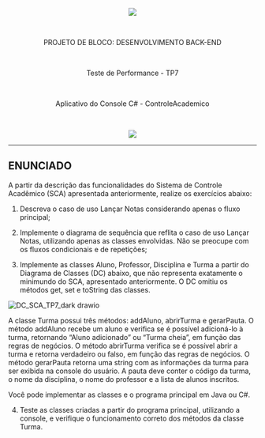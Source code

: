 <p align="center">
  <img src="https://github.com/andrebecker84/AppWebASPNETcoreTP2/assets/39974878/2c3a2ab1-5789-47d3-ade6-e300e2b8af69">
</p>
<br>

<p align="center">PROJETO DE BLOCO: DESENVOLVIMENTO BACK-END</p>
<br>
<p align="center">Teste de Performance - TP7</p>
<br>
<p align="center">Aplicativo do Console C# - ControleAcademico</p>
<br>
<p align="center">
  <img src="https://github.com/andrebecker84/ControleAcademico/assets/39974878/20a3a1a9-dd3e-4a15-8c8d-343303821a02">
</p>

---

## ENUNCIADO

A partir da descrição das funcionalidades do Sistema de Controle Acadêmico (SCA) apresentada anteriormente, realize os exercícios abaixo:

1. Descreva o caso de uso Lançar Notas considerando apenas o fluxo principal;
   
2. Implemente o diagrama de sequência que reflita o caso de uso Lançar Notas, utilizando apenas as classes envolvidas. Não se preocupe com os fluxos condicionais e de repetições;
   
3. Implemente as classes Aluno, Professor, Disciplina e Turma a partir do Diagrama de Classes (DC) abaixo, que não representa exatamente o minimundo do SCA, apresentado anteriormente. O DC omitiu os métodos get, set e toString das classes.

![DC_SCA_TP7_dark drawio](https://github.com/andrebecker84/ControleAcademico/assets/39974878/5d81df04-c32d-4e7d-b1d8-b3579d1e1c2f)

A classe Turma possui três métodos: addAluno, abrirTurma e gerarPauta. O método addAluno recebe um aluno e verifica se é possível adicioná-lo à turma, retornando “Aluno adicionado” ou “Turma cheia”, em função das regras de negócios. O método abrirTurma verifica se é possível abrir a turma e retorna verdadeiro ou falso, em função das regras de negócios. O método gerarPauta retorna uma string com as informações da turma para ser exibida na console do usuário. A pauta deve conter o código da turma, o nome da disciplina, o nome do professor e a lista de alunos inscritos.

Você pode implementar as classes e o programa principal em Java ou C#.

4. Teste as classes criadas a partir do programa principal, utilizando a console, e verifique o funcionamento correto dos métodos da classe Turma.
